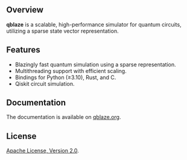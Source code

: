 Overview
---

**qblaze** is a scalable, high-performance simulator for quantum circuits, utilizing a sparse state vector representation.


Features
---
- Blazingly fast quantum simulation using a sparse representation.
- Multithreading support with efficient scaling.
- Bindings for Python (≥3.10), Rust, and C.
- Qiskit circuit simulation.


Documentation
---

The documentation is available on [qblaze.org](https://qblaze.org).


License
---
[Apache License, Version 2.0](https://opensource.org/license/apache-2-0).
